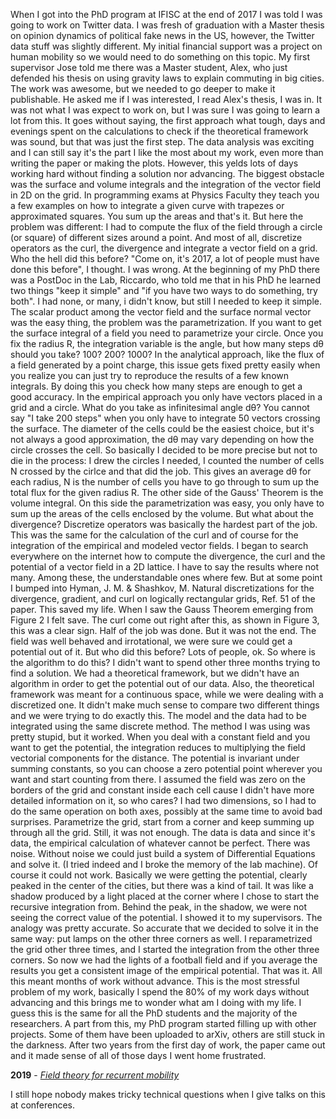 When I got into the PhD program at IFISC at the end of 2017 I was told I was going to work on Twitter data. 
I was fresh of graduation with a Master thesis on opinion dynamics of political fake news in the US, however, the Twitter data stuff was slightly different.
My initial financial support was a project on human mobility so we would need to do something on this topic.
My first supervisor Jose told me there was a Master student, Alex, who just defended his thesis on using gravity laws to explain commuting in big cities. The work was awesome, but we needed to go deeper to make it publishable. He asked me if I was interested, I read Alex's thesis, I was in.
It was not what I was expect to work on, but I was sure I was going to learn a lot from this.
It goes without saying, the first approach what tough, days and evenings spent on the calculations to check if the theoretical framework was sound, but that was just the first step. 
The data analysis was exciting and I can still say it's the part I like the most about my work, even more than writing the paper or making the plots.
However, this yelds lots of days working hard without finding a solution nor advancing. The biggest obstacle was the surface and volume integrals and the integration of the vector field in 2D on the grid. In programming exams at Physics Faculty they teach you a few examples on how to integrate a given curve with trapezes or approximated squares. You sum up the areas and that's it. But here the problem was different: I had to compute the flux of the field through a circle (or square) of different sizes around a point. And most of all, discretize operators as the curl, the divergence and integrate a vector field on a grid. Who the hell did this before? "Come on, it's 2017, a lot of people must have done this before", I thought. I was wrong.
At the beginning of my PhD there was a PostDoc in the Lab, Riccardo, who told me that in his PhD he learned two things "keep it simple" and "if you have two ways to do something, try both". I had none, or many, i didn't know, but still I needed to keep it simple.
The scalar product among the vector field and the surface normal vector was the easy thing, the problem was the parametrization. If you want to get the surface integral of a field you need to parametrize your circle. Once you fix the radius R, the integration variable is the angle, but how many steps dθ should you take? 100? 200? 1000? In the analytical approach, like the flux of a field generated by a point charge, this issue gets fixed pretty easily when you realize you can just try to reproduce the results of a few known integrals. By doing this you check how many steps are enough to get a good accuracy.
In the empirical approach you only have vectors placed in a grid and a circle. What do you take as infinitesimal angle dθ? You cannot say "I take 200 steps" when you only have to integrate 50 vectors crossing the surface. The diameter of the cells could be the easiest choice, but it's not always a good approximation, the dθ may vary depending on how the circle crosses the cell. So basically I decided to be more precise but not to die in the process: I drew the circles I needed, I counted the number of cells N crossed by the cirlce and that did the job. This gives an average dθ for each radius, N is the number of cells you have to go through to sum up the total flux for the given radius R.
The other side of the Gauss' Theorem is the volume integral. On this side the parametrization was easy, you only have to sum up the areas of the cells enclosed by the volume. But what about the divergence? Discretize operators was basically the hardest part of the job. This was the same for the calculation of the curl and of course for the integration of the empirical and modeled vector fields. I began to search everywhere on the internet how to compute the divergence, the curl and the potential of a vector field in a 2D lattice. I have to say the results where not many. Among these, the understandable ones where few. But at some point I bumped into Hyman, J. M. & Shashkov, M. Natural discretizations for the divergence, gradient, and curl on logically rectangular grids, Ref. 51 of the paper. This saved my life.
When I saw the Gauss Theorem emerging from Figure 2 I felt save. The curl come out right after this, as shown in Figure 3, this was a clear sign. Half of the job was done. But it was not the end.
The field was well behaved and irrotational, we were sure we could get a potential out of it. But who did this before? Lots of people, ok. So where is the algorithm to do this? I didn't want to spend other three months trying to find a solution.
We had a theoretical framework, but we didn't have an algorithm in order to get the potential out of our data. Also, the theoretical framework was meant for a continuous space, while we were dealing with a discretized one. It didn't make much sense to compare two different things and we were trying to do exactly this. The model and the data had to be integrated using the same discrete method.
The method I was using was pretty stupid, but it worked. When you deal with a constant field and you want to get the potential, the integration reduces to multiplying the field vectorial components for the distance. The potential is invariant under summing constants, so you can choose a zero potential point wherever you want and start counting from there. I assumed the field was zero on the borders of the grid and constant inside each cell cause I didn't have more detailed information on it, so who cares? I had two dimensions, so I had to do the same operation on both axes, possibly at the same time to avoid bad surprises. Parametrize the grid, start from a corner and keep summing up through all the grid. Still, it was not enough. The data is data and since it's data, the empirical calculation of whatever cannot be perfect. There was noise. Without noise we could just build a system of Differential Equations and solve it. (I tried indeed and I broke the memory of the lab machine). Of course it could not work. Basically we were getting the potential, clearly peaked in the center of the cities, but there was a kind of tail. It was like a shadow produced by a light placed at the corner where I chose to start the recursive integration from. Behind the peak, in the shadow, we were not seeing the correct value of the potential. I showed it to my supervisors. The analogy was pretty accurate. So accurate that we decided to solve it in the same way: put lamps on the other three corners as well. I reparametrized the grid other three times, and I started the integration from the other three corners. So now we had the lights of a football field and if you average the results you get a consistent image of the empirical potential. That was it.
All this meant months of work without advance. This is the most stressful problem of my work, basically I spend the 80% of my work days without advancing and this brings me to wonder what am I doing with my life. I guess this is the same for all the PhD students and the majority of the researchers.
A part from this, my PhD program started filling up with other projects. Some of them have been uploaded to arXiv, others are still stuck in the darkness.
After two years from the first day of work, the paper came out and it made sense of all of those days I went home frustrated.

**2019** - [*Field theory for recurrent mobility*](https://www.nature.com/articles/s41467-019-11841-2)

I still hope nobody makes tricky technical questions when I give talks on this at conferences.

